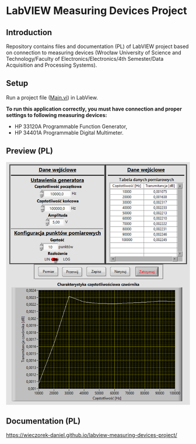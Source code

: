 # LabVIEW Measuring Devices Project
## Introduction
Repository contains files and documentation (PL) of LabVIEW project based on connection to measuring devices (Wrocław University of Science and Technology/Faculty of Electronics/Electronics/4th Semester/Data Acquisition and Processing Systems).

## Setup
Run a project file ([Main.vi](./Project/Main.vi)) in LabView.

<b>To run this application correctly, you must have connection and proper settings to following measuring devices:</b>
<ul>
  <li>HP 33120A Programmable Function Generator,</li>
  <li>HP 34401A Programmable Digital Multimeter.</li>
</ul>

## Preview (PL)
<p align="center">
  <img src="readme-image.png">
</p>

## Documentation (PL)
https://wieczorek-daniel.github.io/labview-measuring-devices-project/



